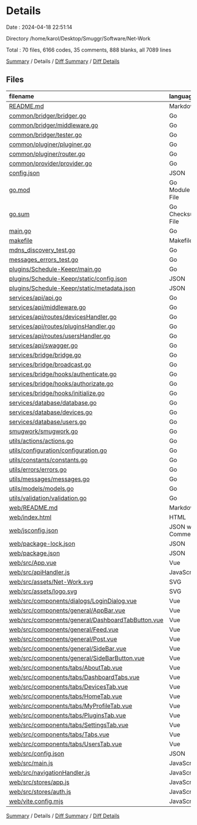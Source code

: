 # Details

Date : 2024-04-18 22:51:14

Directory /home/karol/Desktop/Smuggr/Software/Net-Work

Total : 70 files,  6166 codes, 35 comments, 888 blanks, all 7089 lines

[Summary](results.md) / Details / [Diff Summary](diff.md) / [Diff Details](diff-details.md)

## Files
| filename | language | code | comment | blank | total |
| :--- | :--- | ---: | ---: | ---: | ---: |
| [README.md](/README.md) | Markdown | 2 | 0 | 1 | 3 |
| [common/bridger/bridger.go](/common/bridger/bridger.go) | Go | 48 | 0 | 16 | 64 |
| [common/bridger/middleware.go](/common/bridger/middleware.go) | Go | 38 | 0 | 13 | 51 |
| [common/bridger/tester.go](/common/bridger/tester.go) | Go | 40 | 0 | 10 | 50 |
| [common/pluginer/pluginer.go](/common/pluginer/pluginer.go) | Go | 32 | 0 | 8 | 40 |
| [common/pluginer/router.go](/common/pluginer/router.go) | Go | 124 | 1 | 34 | 159 |
| [common/provider/provider.go](/common/provider/provider.go) | Go | 209 | 4 | 69 | 282 |
| [config.json](/config.json) | JSON | 27 | 0 | 4 | 31 |
| [go.mod](/go.mod) | Go Module File | 90 | 0 | 5 | 95 |
| [go.sum](/go.sum) | Go Checksum File | 257 | 0 | 1 | 258 |
| [main.go](/main.go) | Go | 73 | 1 | 20 | 94 |
| [makefile](/makefile) | Makefile | 26 | 0 | 11 | 37 |
| [mdns_discovery_test.go](/mdns_discovery_test.go) | Go | 23 | 0 | 8 | 31 |
| [messages_errors_test.go](/messages_errors_test.go) | Go | 31 | 0 | 13 | 44 |
| [plugins/Schedule-Keepr/main.go](/plugins/Schedule-Keepr/main.go) | Go | 83 | 2 | 27 | 112 |
| [plugins/Schedule-Keepr/static/config.json](/plugins/Schedule-Keepr/static/config.json) | JSON | 2 | 0 | 1 | 3 |
| [plugins/Schedule-Keepr/static/metadata.json](/plugins/Schedule-Keepr/static/metadata.json) | JSON | 8 | 0 | 0 | 8 |
| [services/api/api.go](/services/api/api.go) | Go | 97 | 1 | 23 | 121 |
| [services/api/middleware.go](/services/api/middleware.go) | Go | 78 | 2 | 16 | 96 |
| [services/api/routes/devicesHandler.go](/services/api/routes/devicesHandler.go) | Go | 162 | 0 | 37 | 199 |
| [services/api/routes/pluginsHandler.go](/services/api/routes/pluginsHandler.go) | Go | 84 | 1 | 19 | 104 |
| [services/api/routes/usersHandler.go](/services/api/routes/usersHandler.go) | Go | 202 | 0 | 45 | 247 |
| [services/api/swagger.go](/services/api/swagger.go) | Go | 9 | 0 | 2 | 11 |
| [services/bridge/bridge.go](/services/bridge/bridge.go) | Go | 63 | 0 | 21 | 84 |
| [services/bridge/broadcast.go](/services/bridge/broadcast.go) | Go | 16 | 0 | 5 | 21 |
| [services/bridge/hooks/authenticate.go](/services/bridge/hooks/authenticate.go) | Go | 55 | 0 | 18 | 73 |
| [services/bridge/hooks/authorizate.go](/services/bridge/hooks/authorizate.go) | Go | 42 | 0 | 15 | 57 |
| [services/bridge/hooks/initialize.go](/services/bridge/hooks/initialize.go) | Go | 62 | 1 | 17 | 80 |
| [services/database/database.go](/services/database/database.go) | Go | 50 | 0 | 17 | 67 |
| [services/database/devices.go](/services/database/devices.go) | Go | 152 | 1 | 41 | 194 |
| [services/database/users.go](/services/database/users.go) | Go | 133 | 0 | 35 | 168 |
| [smugwork/smugwork.go](/smugwork/smugwork.go) | Go | 26 | 2 | 10 | 38 |
| [utils/actions/actions.go](/utils/actions/actions.go) | Go | 1 | 0 | 2 | 3 |
| [utils/configuration/configuration.go](/utils/configuration/configuration.go) | Go | 99 | 0 | 29 | 128 |
| [utils/constants/constants.go](/utils/constants/constants.go) | Go | 7 | 0 | 3 | 10 |
| [utils/errors/errors.go](/utils/errors/errors.go) | Go | 82 | 9 | 18 | 109 |
| [utils/messages/messages.go](/utils/messages/messages.go) | Go | 54 | 4 | 13 | 71 |
| [utils/models/models.go](/utils/models/models.go) | Go | 24 | 0 | 5 | 29 |
| [utils/validation/validation.go](/utils/validation/validation.go) | Go | 104 | 0 | 25 | 129 |
| [web/README.md](/web/README.md) | Markdown | 52 | 0 | 28 | 80 |
| [web/index.html](/web/index.html) | HTML | 13 | 0 | 4 | 17 |
| [web/jsconfig.json](/web/jsconfig.json) | JSON with Comments | 20 | 0 | 1 | 21 |
| [web/package-lock.json](/web/package-lock.json) | JSON | 1,852 | 0 | 1 | 1,853 |
| [web/package.json](/web/package.json) | JSON | 29 | 0 | 1 | 30 |
| [web/src/App.vue](/web/src/App.vue) | Vue | 74 | 0 | 14 | 88 |
| [web/src/apiHandler.js](/web/src/apiHandler.js) | JavaScript | 196 | 1 | 46 | 243 |
| [web/src/assets/Net-Work.svg](/web/src/assets/Net-Work.svg) | SVG | 284 | 1 | 2 | 287 |
| [web/src/assets/logo.svg](/web/src/assets/logo.svg) | SVG | 6 | 0 | 1 | 7 |
| [web/src/components/dialogs/LoginDialog.vue](/web/src/components/dialogs/LoginDialog.vue) | Vue | 112 | 0 | 21 | 133 |
| [web/src/components/general/AppBar.vue](/web/src/components/general/AppBar.vue) | Vue | 30 | 0 | 3 | 33 |
| [web/src/components/general/DashboardTabButton.vue](/web/src/components/general/DashboardTabButton.vue) | Vue | 16 | 0 | 1 | 17 |
| [web/src/components/general/Feed.vue](/web/src/components/general/Feed.vue) | Vue | 18 | 0 | 2 | 20 |
| [web/src/components/general/Post.vue](/web/src/components/general/Post.vue) | Vue | 37 | 0 | 7 | 44 |
| [web/src/components/general/SideBar.vue](/web/src/components/general/SideBar.vue) | Vue | 31 | 0 | 5 | 36 |
| [web/src/components/general/SideBarButton.vue](/web/src/components/general/SideBarButton.vue) | Vue | 36 | 0 | 1 | 37 |
| [web/src/components/tabs/AboutTab.vue](/web/src/components/tabs/AboutTab.vue) | Vue | 29 | 0 | 3 | 32 |
| [web/src/components/tabs/DashboardTabs.vue](/web/src/components/tabs/DashboardTabs.vue) | Vue | 53 | 0 | 2 | 55 |
| [web/src/components/tabs/DevicesTab.vue](/web/src/components/tabs/DevicesTab.vue) | Vue | 127 | 0 | 21 | 148 |
| [web/src/components/tabs/HomeTab.vue](/web/src/components/tabs/HomeTab.vue) | Vue | 18 | 0 | 2 | 20 |
| [web/src/components/tabs/MyProfileTab.vue](/web/src/components/tabs/MyProfileTab.vue) | Vue | 56 | 0 | 8 | 64 |
| [web/src/components/tabs/PluginsTab.vue](/web/src/components/tabs/PluginsTab.vue) | Vue | 15 | 0 | 4 | 19 |
| [web/src/components/tabs/SettingsTab.vue](/web/src/components/tabs/SettingsTab.vue) | Vue | 16 | 0 | 4 | 20 |
| [web/src/components/tabs/Tabs.vue](/web/src/components/tabs/Tabs.vue) | Vue | 38 | 0 | 1 | 39 |
| [web/src/components/tabs/UsersTab.vue](/web/src/components/tabs/UsersTab.vue) | Vue | 15 | 0 | 4 | 19 |
| [web/src/config.json](/web/src/config.json) | JSON | 3 | 0 | 0 | 3 |
| [web/src/main.js](/web/src/main.js) | JavaScript | 48 | 0 | 16 | 64 |
| [web/src/navigationHandler.js](/web/src/navigationHandler.js) | JavaScript | 130 | 0 | 23 | 153 |
| [web/src/stores/app.js](/web/src/stores/app.js) | JavaScript | 38 | 0 | 1 | 39 |
| [web/src/stores/auth.js](/web/src/stores/auth.js) | JavaScript | 18 | 0 | 1 | 19 |
| [web/vite.config.mjs](/web/vite.config.mjs) | JavaScript | 41 | 4 | 3 | 48 |

[Summary](results.md) / Details / [Diff Summary](diff.md) / [Diff Details](diff-details.md)